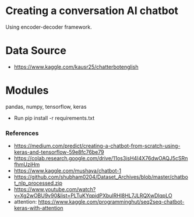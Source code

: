 # Creating a conversation AI chatbot

Using encoder-decoder framework.

# Data Source 

- https://www.kaggle.com/kausr25/chatterbotenglish

# Modules

pandas, numpy, tensorflow, keras

- Run pip install -r requirements.txt

### References

- https://medium.com/predict/creating-a-chatbot-from-scratch-using-keras-and-tensorflow-59e8fc76be79
- https://colab.research.google.com/drive/11os3isH4I4X76dwOAQJ5cSRnfhmUziHm
- https://www.kaggle.com/mushaya/chatbot-1
- https://github.com/shubham0204/Dataset_Archives/blob/master/chatbot_nlp_processed.zip
- https://www.youtube.com/watch?v=Xg2wOBU9v90&list=PLTuKYqpidPXbulRHl8HL7JLRQXwDlqpLO
- attention: https://www.kaggle.com/programminghut/seq2seq-chatbot-keras-with-attention
